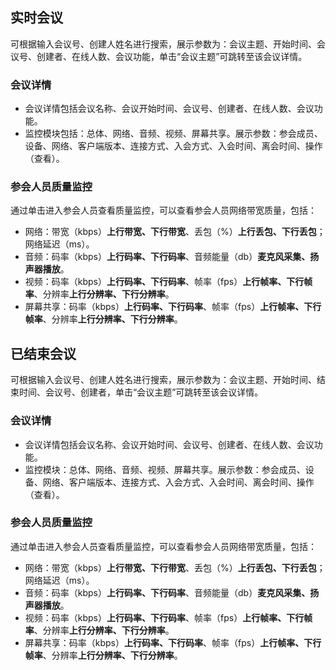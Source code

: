 
## 实时会议
可根据输入会议号、创建人姓名进行搜索，展示参数为：会议主题、开始时间、会议号、创建者、在线人数、会议功能，单击“会议主题”可跳转至该会议详情。

### 会议详情
- 会议详情包括会议名称、会议开始时间、会议号、创建者、在线人数、会议功能。
- 监控模块包括：总体、网络、音频、视频、屏幕共享。展示参数：参会成员、设备、网络、客户端版本、连接方式、入会方式、入会时间、离会时间、操作（查看）。

### 参会人员质量监控
通过单击进入参会人员查看质量监控，可以查看参会人员网络带宽质量，包括：
- 网络：带宽（kbps）**上行带宽、下行带宽**、丢包（%）**上行丢包、下行丢包**；网络延迟（ms）。
- 音频：码率（kbps）**上行码率、下行码率**、音频能量（db）**麦克风采集、扬声器播放**。
- 视频：码率（kbps）**上行码率、下行码率**、帧率（fps）**上行帧率、下行帧率**、分辨率**上行分辨率、下行分辨率**。
- 屏幕共享：码率（kbps）**上行码率、下行码率**、帧率（fps）**上行帧率、下行帧率**、分辨率**上行分辨率、下行分辨率**。

## 已结束会议
可根据输入会议号、创建人姓名进行搜索，展示参数为：会议主题、开始时间、结束时间、会议号、创建者，单击“会议主题”可跳转至该会议详情。

### 会议详情
- 会议详情包括会议名称、会议开始时间、会议号、创建者、在线人数、会议功能。
- 监控模块：总体、网络、音频、视频、屏幕共享。展示参数：参会成员、设备、网络、客户端版本、连接方式、入会方式、入会时间、离会时间、操作（查看）。

### 参会人员质量监控
通过单击进入参会人员查看质量监控，可以查看参会人员网络带宽质量，包括：
- 网络：带宽（kbps）**上行带宽、下行带宽**、丢包（%）**上行丢包、下行丢包**；网络延迟（ms）。
- 音频：码率（kbps）**上行码率、下行码率**、音频能量（db）**麦克风采集、扬声器播放**。
- 视频：码率（kbps）**上行码率、下行码率**、帧率（fps）**上行帧率、下行帧率**、分辨率**上行分辨率、下行分辨率**。
- 屏幕共享：码率（kbps）**上行码率、下行码率**、帧率（fps）**上行帧率、下行帧率**、分辨率**上行分辨率、下行分辨率**。
